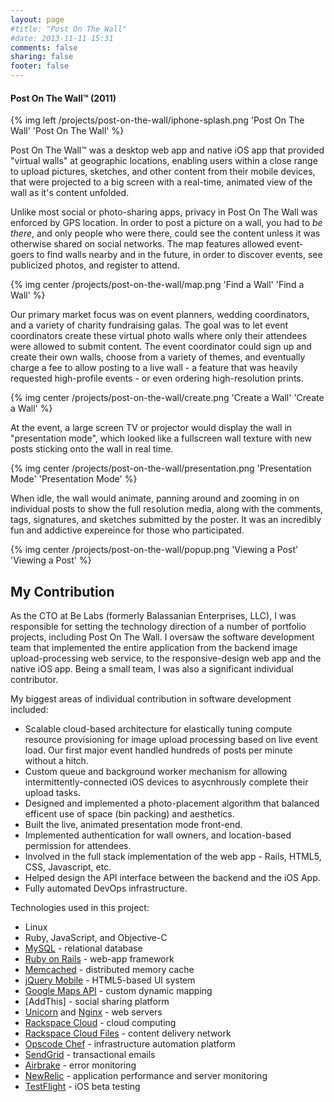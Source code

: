 ```yaml
---
layout: page
#title: "Post On The Wall"
#date: 2013-11-11 15:31
comments: false
sharing: false
footer: false
---
```


#### Post On The Wall&trade; (2011)

{% img left /projects/post-on-the-wall/iphone-splash.png 'Post On The Wall' 'Post On The Wall' %}

Post On The Wall&trade; was a desktop web app and native iOS app that provided "virtual walls" at geographic locations, enabling users within a close range to upload pictures, sketches, and other content from their mobile devices, that were projected to a big screen with a real-time, animated view of the wall as it's content unfolded.

Unlike most social or photo-sharing apps, privacy in Post On The Wall was enforced by GPS location. In order to post a picture on a wall, you had to _be there_, and only people who were there, could see the content unless it was otherwise shared on social networks. The map features allowed event-goers to find walls nearby and in the future, in order to discover events, see publicized photos, and register to attend.

{% img center /projects/post-on-the-wall/map.png 'Find a Wall' 'Find a Wall' %}

Our primary market focus was on event planners, wedding coordinators, and a variety of charity fundraising galas. The goal was to let event coordinators create these virtual photo walls where only their attendees were allowed to submit content. The event coordinator could sign up and create their own walls, choose from a variety of themes, and eventually charge a fee to allow posting to a live wall - a feature that was heavily requested high-profile events - or even ordering high-resolution prints.

{% img center /projects/post-on-the-wall/create.png 'Create a Wall' 'Create a Wall' %}

At the event, a large screen TV or projector would display the wall in "presentation mode", which looked like a fullscreen wall texture with new posts sticking onto the wall in real time.

{% img center /projects/post-on-the-wall/presentation.png 'Presentation Mode' 'Presentation Mode' %}

When idle, the wall would animate, panning around and zooming in on individual posts to show the full resolution media, along with the comments, tags, signatures, and sketches submitted by the poster. It was an incredibly fun and addictive expereince for those who participated.

{% img center /projects/post-on-the-wall/popup.png 'Viewing a Post' 'Viewing a Post' %}

## My Contribution

As the CTO at Be Labs (formerly Balassanian Enterprises, LLC), I was responsible for setting the technology direction of a number of portfolio projects, including Post On The Wall. I oversaw the software development team that implemented the entire application from the backend image upload-processing web service, to the responsive-design web app and the native iOS app. Being a small team, I was also a significant individual contributor.

My biggest areas of individual contribution in software development included:

  * Scalable cloud-based architecture for elastically tuning compute resource provisioning for image upload processing based on live event load. Our first major event handled hundreds of posts per minute without a hitch.
  * Custom queue and background worker mechanism for allowing intermittently-connected iOS devices to asycnhrously complete their upload tasks.
  * Designed and implemented a photo-placement algorithm that balanced efficent use of space (bin packing) and aesthetics.
  * Built the live, animated presentation mode front-end.
  * Implemented authentication for wall owners, and location-based permission for attendees.
  * Involved in the full stack implementation of the web app - Rails, HTML5, CSS, Javascript, etc.
  * Helped design the API interface between the backend and the iOS App.
  * Fully automated DevOps infrastructure.

Technologies used in this project:

  * Linux
  * Ruby, JavaScript, and Objective-C
  * [MySQL](http://www.mysql.com/) - relational database
  * [Ruby on Rails](http://rubyonrails.org/) - web-app framework
  * [Memcached](http://memcached.org/) - distributed memory cache
  * [jQuery Mobile](http://jquerymobile.com/) - HTML5-based UI system
  * [Google Maps API](https://developers.google.com/maps/) - custom dynamic mapping
  * [AddThis] - social sharing platform
  * [Unicorn](http://unicorn.bogomips.org/) and [Nginx](http://wiki.nginx.org/Main) - web servers
  * [Rackspace Cloud](http://www.rackspace.com/) - cloud computing
  * [Rackspace Cloud Files](http://www.rackspace.com/cloud/files/) - content delivery network
  * [Opscode Chef](http://www.opscode.com/) - infrastructure automation platform
  * [SendGrid](http://sendgrid.com/) - transactional emails
  * [Airbrake](http://airbrake.io/) - error monitoring
  * [NewRelic](http://newrelic.com/) - application performance and server monitoring
  * [TestFlight](https://testflightapp.com/) - iOS beta testing
